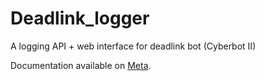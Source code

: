# Deadlink_logger
A logging API + web interface for deadlink bot (Cyberbot II)

Documentation available on [Meta](https://meta.wikimedia.org/wiki/Fixing_dead_links/Deadlink_logging_app).
